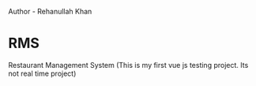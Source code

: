 Author - Rehanullah Khan

# RMS
Restaurant Management System (This is my first vue js testing project. Its not real time project)
